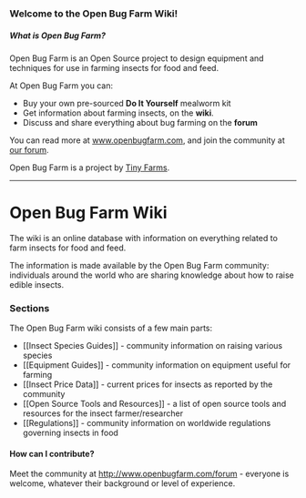 ### Welcome to the Open Bug Farm Wiki!



##### What is Open Bug Farm?


Open Bug Farm is an Open Source project to design equipment and techniques for use in farming insects for food and feed.

At Open Bug Farm you can:
-	Buy your own pre-sourced **Do It Yourself** mealworm kit
-	Get information about farming insects, on the **wiki**. 
-	Discuss and share everything about bug farming on the **forum**


You can read more at www.openbugfarm.com, and join the community at [our forum](http://www.openbugfarm.com/forum).

Open Bug Farm is a project by [Tiny Farms](http://www.tiny-farms.com).


***


# Open Bug Farm Wiki

The wiki is an online database with information on everything related to farm insects for food and feed. 

The information is made available by the Open Bug Farm community: individuals around the world who are sharing knowledge about how to raise edible insects.

### Sections
The Open Bug Farm wiki consists of a few main parts:

* [[Insect Species Guides]] - community information on raising various species
* [[Equipment Guides]] - community information on equipment useful for farming
* [[Insect Price Data]] - current prices for insects as reported by the community
* [[Open Source Tools and Resources]] - a list of open source tools and resources for the insect farmer/researcher
* [[Regulations]] - community information on worldwide regulations governing insects in food






#### How can I contribute?
Meet the community at http://www.openbugfarm.com/forum - everyone is welcome, whatever their background or level of experience.

